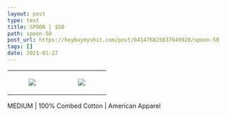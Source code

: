 ```yaml
---
layout: post
type: text
title: SPOON | $50
path: spoon-50
post_url: https://heybuymyshit.com/post/641476825837649920/spoon-50
tags: []
date: 2021-01-27
---
```




<table style="width:100%;"><tr><td style="vertical-align:top;">
      <figure class="tmblr-full" data-orig-height="2048" data-orig-width="1365" data-orig-src="https://concertshirts.netlify.app/shirts/0055/0055-01.jpg"><img src="https://64.media.tumblr.com/648c45cf8d9c2fc9ce1a1c732417ade2/4f4c92e442ccc0a1-f3/s540x810/8571ace444561e453b9d252c796c57d680681ed0.jpg" data-orig-height="2048" data-orig-width="1365" data-orig-src="https://concertshirts.netlify.app/shirts/0055/0055-01.jpg"/></figure></td>
    <td style="vertical-align:top;">
      <figure class="tmblr-full" data-orig-height="2048" data-orig-width="1365" data-orig-src="https://concertshirts.netlify.app/shirts/0055/0055-02.jpg"><img src="https://64.media.tumblr.com/7f5815c4f431e1c9e41a07c64f1a5325/4f4c92e442ccc0a1-a5/s540x810/56614f810123c61440583268fbc3a30f2d1b1e5b.jpg" data-orig-height="2048" data-orig-width="1365" data-orig-src="https://concertshirts.netlify.app/shirts/0055/0055-02.jpg"/></figure></td>
  </tr></table><p>
  MEDIUM | 100% Combed Cotton | American Apparel
</p>
